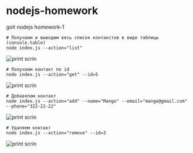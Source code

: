 # nodejs-homework
goit nodejs homework-1

```
# Получаем и выводим весь список контакстов в виде таблицы (console.table)
node index.js --action="list"
```
![print scrin](https://api.monosnap.com/file/download?id=OSKGA90AJLWjMpCdu8NhqIGVM4G4hQ)


```
# Получаем контакт по id
node index.js --action="get" --id=5
```
![print scrin](https://api.monosnap.com/file/download?id=hhrSyyEFPmwqu5hVjzM7UBoMjJHxO2)


```
# Добавялем контакт
node index.js --action="add" --name="Mango" --email="mango@gmail.com" --phone="322-22-22"
```
![print scrin](https://api.monosnap.com/file/download?id=ESzDCr34AkSkzy7egLjZHEyyd60x7D)


```
# Удаляем контакт
node index.js --action="remove" --id=3
```
![print scrin](https://api.monosnap.com/file/download?id=NFrsxSw3v9vEi4SzoqW1wDghwsAYVk)